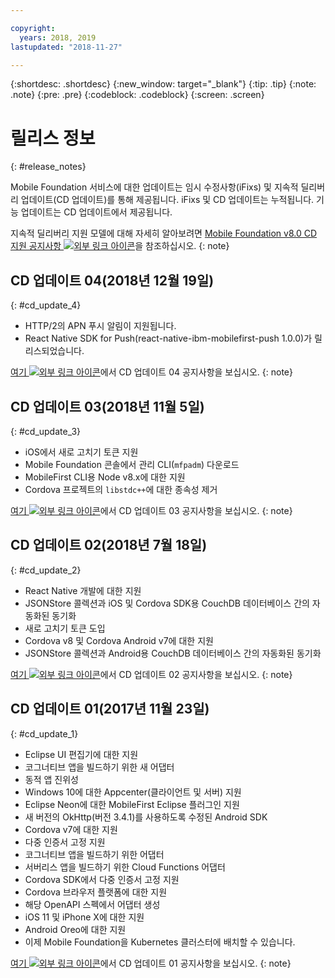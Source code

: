 ```yaml
---

copyright:
  years: 2018, 2019
lastupdated: "2018-11-27"

---
```


{:shortdesc: .shortdesc}
{:new_window: target="_blank"}
{:tip: .tip}
{:note: .note}
{:pre: .pre}
{:codeblock: .codeblock}
{:screen: .screen}

# 릴리스 정보
{: #release_notes}

Mobile Foundation 서비스에 대한 업데이트는 임시 수정사항(iFixs) 및 지속적 딜리버리 업데이트(CD 업데이트)를 통해 제공됩니다. iFixs 및 CD 업데이트는 누적됩니다. 기능 업데이트는 CD 업데이트에서 제공됩니다.

지속적 딜리버리 지원 모델에 대해 자세히 알아보려면 [Mobile Foundation v8.0 CD 지원 공지사항 ![외부 링크 아이콘](../../icons/launch-glyph.svg "외부 링크 아이콘")](https://www-01.ibm.com/common/ssi/ShowDoc.wss?docURL=/common/ssi/rep_ca/0/897/ENUS217-390/index.html&request_locale=en)을 참조하십시오.
{: note}

## CD 업데이트 04(2018년 12월 19일)
{: #cd_update_4}

* HTTP/2의 APN 푸시 알림이 지원됩니다.
* React Native SDK for Push(react-native-ibm-mobilefirst-push 1.0.0)가 릴리스되었습니다.

[여기 ![외부 링크 아이콘](../../icons/launch-glyph.svg "외부 링크 아이콘")](https://mobilefirstplatform.ibmcloud.com/blog/2018/12/24/8-0-cd-update-release/)에서 CD 업데이트 04 공지사항을 보십시오.
{: note}

## CD 업데이트 03(2018년 11월 5일)
{: #cd_update_3}

* iOS에서 새로 고치기 토큰 지원
* Mobile Foundation 콘솔에서 관리 CLI(`mfpadm`) 다운로드
* MobileFirst CLI용 Node v8.x에 대한 지원
* Cordova 프로젝트의 `libstdc++`에 대한 종속성 제거

[여기 ![외부 링크 아이콘](../../icons/launch-glyph.svg "외부 링크 아이콘")](https://mobilefirstplatform.ibmcloud.com/blog/2018/11/15/8-0-cd-update-release/)에서 CD 업데이트 03 공지사항을 보십시오.
{: note}

## CD 업데이트 02(2018년 7월 18일)
{: #cd_update_2}

* React Native 개발에 대한 지원
* JSONStore 콜렉션과 iOS 및 Cordova SDK용 CouchDB 데이터베이스 간의 자동화된 동기화
* 새로 고치기 토큰 도입
* Cordova v8 및 Cordova Android v7에 대한 지원
* JSONStore 콜렉션과 Android용 CouchDB 데이터베이스 간의 자동화된 동기화

[여기 ![외부 링크 아이콘](../../icons/launch-glyph.svg "외부 링크 아이콘")](https://mobilefirstplatform.ibmcloud.com/blog/2018/07/24/8-0-cd-update-release/)에서 CD 업데이트 02 공지사항을 보십시오.
{: note}

## CD 업데이트 01(2017년 11월 23일)
{: #cd_update_1}

* Eclipse UI 편집기에 대한 지원
* 코그너티브 앱을 빌드하기 위한 새 어댑터
* 동적 앱 진위성
* Windows 10에 대한 Appcenter(클라이언트 및 서버) 지원
* Eclipse Neon에 대한 MobileFirst Eclipse 플러그인 지원
* 새 버전의 OkHttp(버전 3.4.1)를 사용하도록 수정된 Android SDK
* Cordova v7에 대한 지원
* 다중 인증서 고정 지원
* 코그너티브 앱을 빌드하기 위한 어댑터
* 서버리스 앱을 빌드하기 위한 Cloud Functions 어댑터
* Cordova SDK에서 다중 인증서 고정 지원
* Cordova 브라우저 플랫폼에 대한 지원
* 해당 OpenAPI 스펙에서 어댑터 생성
* iOS 11 및 iPhone X에 대한 지원
* Android Oreo에 대한 지원
* 이제 Mobile Foundation을 Kubernetes 클러스터에 배치할 수 있습니다.


[여기 ![외부 링크 아이콘](../../icons/launch-glyph.svg "외부 링크 아이콘")](https://mobilefirstplatform.ibmcloud.com/blog/2017/11/27/8-0-cd-update-release/)에서 CD 업데이트 01 공지사항을 보십시오.
{: note}

